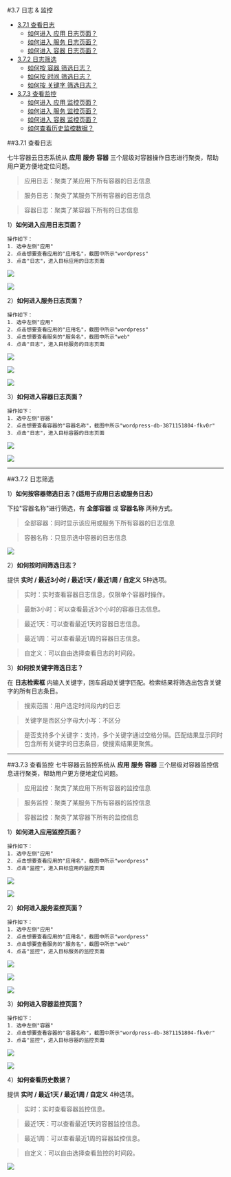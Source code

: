#3.7 日志 & 监控

- [3.7.1 查看日志](#jump1)
    - [如何进入 应用 日志页面？](#jump11)
    - [如何进入 服务 日志页面？](#jump12)
    - [如何进入 容器 日志页面？](#jump13)
- [3.7.2 日志筛选](#jump2)
    - [如何按 容器 筛选日志？](#jump22)
    - [如何按 时间 筛选日志？](#jump23)
    - [如何按 关键字 筛选日志？](#jump24)
- [3.7.3 查看监控](#jump3)
    - [如何进入 应用 监控页面？](#jump31)
    - [如何进入 服务 监控页面？](#jump32)
    - [如何进入 容器 监控页面？](#jump33)
    - [如何查看历史监控数据？](#jump34)

##<span id="jump1">3.7.1 查看日志</span>

七牛容器云日志系统从 **应用** **服务** **容器** 三个层级对容器操作日志进行聚类，帮助用户更方便地定位问题。
> 应用日志：聚类了某应用下所有容器的日志信息

> 服务日志：聚类了某服务下所有容器的日志信息

> 容器日志：聚类了某容器下所有的日志信息

1）<span id="jump11">**如何进入应用日志页面？**</span>
    
    操作如下：
    1. 选中左侧"应用"
    2. 点击想要查看应用的"应用名"，截图中所示"wordpress"
    3. 点击"日志"，进入目标应用的日志页面

![](/assets/yingyongguanli-yingyong.png)
    
![](/assets/rizhihejiankong-yingyong.png)
        
2）<span id="jump12">**如何进入服务日志页面？**</span>

    操作如下：
    1. 选中左侧"应用"
    2. 点击想要查看应用的"应用名"，截图中所示"wordpress"
    3. 点击想要查看服务的"服务名"，截图中所示"web"
    4. 点击"日志"，进入目标服务的日志页面
    
![](/assets/yingyongguanli-yingyong.png)

![](/assets/yingyongguanli-fuwu.png)

![](/assets/yingyongguanli-rizhi.png)

3）<span id="jump13">**如何进入容器日志页面？**</span>
    
    操作如下：
    1. 选中左侧"容器"
    2. 点击想要查看容器的"容器名称"，截图中所示"wordpress-db-3871151804-fkv0r"
    3. 点击"日志"，进入目标容器的日志页面
    
![](/assets/rizhihejiankong-rongqi1.png)

![](/assets/jiankongherizhi-rongqi3.png)

***
##<span id="jump2">3.7.2 日志筛选</span>

1）<span id="jump22">**如何按容器筛选日志？(适用于应用日志或服务日志）**</span>

下拉"容器名称"进行筛选，有 **全部容器** 或 **容器名称** 两种方式。
> 全部容器：同时显示该应用或服务下所有容器的日志信息

> 容器名称：只显示选中容器的日志信息

![](/assets/yingyongguanli-rongqimingchen.png)

2）<span id="jump23">**如何按时间筛选日志？**</span>

提供 **实时 / 最近3小时 / 最近1天 / 最近1周 / 自定义** 5种选项。
> 实时：实时查看容器日志信息，仅限单个容器时操作。

> 最新3小时：可以查看最近3个小时的容器日志信息。

> 最近1天：可以查看最近1天的容器日志信息。

> 最近1周：可以查看最近1周的容器日志信息。

> 自定义：可以自由选择查看日志的时间段。

3）<span id="jump24">**如何按关键字筛选日志？**</span>

在 **日志检索框** 内输入关键字，回车启动关键字匹配。检索结果将筛选出包含关键字的所有日志条目。

>搜索范围：用户选定时间段内的日志

>关键字是否区分字母大小写：不区分

>是否支持多个关键字：支持，多个关键字通过空格分隔。匹配结果显示同时包含所有关键字的日志条目，使搜索结果更聚焦。

***
##<span id="jump3">3.7.3 查看监控</span>
七牛容器云监控系统从 **应用** **服务** **容器** 三个层级对容器监控信息进行聚类，帮助用户更方便地定位问题。

> 应用监控：聚类了某应用下所有容器的监控信息

> 服务监控：聚类了某服务下所有容器的监控信息

> 容器监控：聚类了某容器下所有的监控信息

1）<span id="jump31">**如何进入应用监控页面？**</span>

    操作如下：
    1. 选中左侧"应用"
    2. 点击想要查看应用的"应用名"，截图中所示"wordpress"
    3. 点击"监控"，进入目标应用的监控页面
    
![](/assets/yingyongguanli-yingyong.png)

![](/assets/rizhihejiankong-yingyongjiankong.png)

2）<span id="jump32">**如何进入服务监控页面？**</span>

    操作如下：
    1. 选中左侧"应用"
    2. 点击想要查看应用的"应用名"，截图中所示"wordpress"
    3. 点击想要查看服务的"服务名"，截图中所示"web"
    4. 点击"监控"，进入目标服务的监控页面

![](/assets/yingyongguanli-yingyong.png)

![](/assets/yingyongguanli-fuwu.png)

![](/assets/fuwuguanli-jiankong2.png)

3）<span id="jump33">**如何进入容器监控页面？**</span>

    操作如下：
    1. 选中左侧"容器"
    2. 点击想要查看容器的"容器名称"，截图中所示"wordpress-db-3871151804-fkv0r"
    3. 点击"监控"，进入目标容器的监控页面
    
![](/assets/rizhihejiankong-rongqi1.png)

![](/assets/rizhihejiankong-rongqijiankong.png)

4）<span id="jump34">**如何查看历史数据？**</span>

提供 **实时 / 最近1天 / 最近1周 / 自定义** 4种选项。
> 实时：实时查看容器监控信息。

> 最近1天：可以查看最近1天的容器监控信息。

> 最近1周：可以查看最近1周的容器监控信息。

> 自定义：可以自由选择查看监控的时间段。

![](/assets/fuwuguanli-jiankong.png)


